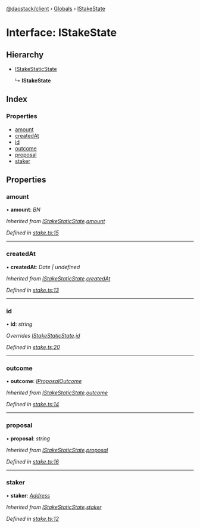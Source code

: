 [@daostack/client](../README.md) › [Globals](../globals.md) › [IStakeState](istakestate.md)

# Interface: IStakeState

## Hierarchy

* [IStakeStaticState](istakestaticstate.md)

  ↳ **IStakeState**

## Index

### Properties

* [amount](istakestate.md#amount)
* [createdAt](istakestate.md#createdat)
* [id](istakestate.md#id)
* [outcome](istakestate.md#outcome)
* [proposal](istakestate.md#proposal)
* [staker](istakestate.md#staker)

## Properties

###  amount

• **amount**: *BN*

*Inherited from [IStakeStaticState](istakestaticstate.md).[amount](istakestaticstate.md#amount)*

*Defined in [stake.ts:15](https://github.com/daostack/client/blob/1bc237e/src/stake.ts#L15)*

___

###  createdAt

• **createdAt**: *Date | undefined*

*Inherited from [IStakeStaticState](istakestaticstate.md).[createdAt](istakestaticstate.md#createdat)*

*Defined in [stake.ts:13](https://github.com/daostack/client/blob/1bc237e/src/stake.ts#L13)*

___

###  id

• **id**: *string*

*Overrides [IStakeStaticState](istakestaticstate.md).[id](istakestaticstate.md#optional-id)*

*Defined in [stake.ts:20](https://github.com/daostack/client/blob/1bc237e/src/stake.ts#L20)*

___

###  outcome

• **outcome**: *[IProposalOutcome](../enums/iproposaloutcome.md)*

*Inherited from [IStakeStaticState](istakestaticstate.md).[outcome](istakestaticstate.md#outcome)*

*Defined in [stake.ts:14](https://github.com/daostack/client/blob/1bc237e/src/stake.ts#L14)*

___

###  proposal

• **proposal**: *string*

*Inherited from [IStakeStaticState](istakestaticstate.md).[proposal](istakestaticstate.md#proposal)*

*Defined in [stake.ts:16](https://github.com/daostack/client/blob/1bc237e/src/stake.ts#L16)*

___

###  staker

• **staker**: *[Address](../globals.md#address)*

*Inherited from [IStakeStaticState](istakestaticstate.md).[staker](istakestaticstate.md#staker)*

*Defined in [stake.ts:12](https://github.com/daostack/client/blob/1bc237e/src/stake.ts#L12)*
